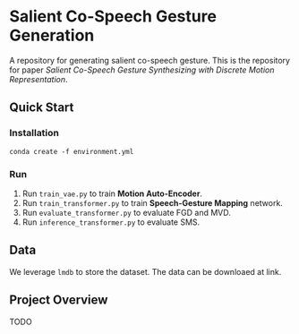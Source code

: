 # Salient Co-Speech Gesture Generation

A repository for generating salient co-speech gesture. This is the repository for paper *Salient Co-Speech Gesture Synthesizing with Discrete Motion Representation*.

## Quick Start

### Installation

```shell
conda create -f environment.yml
```

### Run

1. Run `train_vae.py` to train **Motion Auto-Encoder**.
2. Run `train_transformer.py` to train **Speech-Gesture Mapping** network.
3. Run `evaluate_transformer.py` to evaluate FGD and MVD.
4. Run `inference_transformer.py` to evaluate SMS.

## Data

We leverage `lmdb` to store the dataset. The data can be downloaed at link.

## Project Overview

TODO
